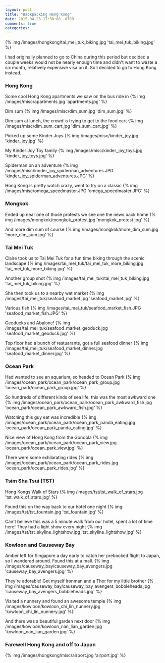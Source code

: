 ```yaml
---
layout: post
title: "Backpacking Hong Kong"
date: 2015-04-23 17:30:08 -0700
comments: true
categories: 
---
```


{% img /images/hongkong/tai_mei_tuk_biking.jpg 'tai_mei_tuk_biking.jpg' %}

I had originally planned to go to China during this period but decided a couple weeks would not be nearly enough time and didn't want to waste a six month, relatively expensive visa on it. So I decided to go to Hong Kong instead.

<!-- more -->

<h3> Hong Kong </h3>

Some cool Hong Kong apartments we saw on the bus ride in
{% img /images/misc/apartments.jpg 'apartments.jpg' %}

Dim sum
{% img /images/misc/dim_sum.jpg 'dim_sum.jpg' %}

Dim sum at lunch, the crowd is trying to get to the food cart
{% img /images/misc/dim_sum_cart.jpg 'dim_sum_cart.jpg' %}

Picked up some Kinder Joys
{% img /images/misc/kinder_joy.jpg 'kinder_joy.jpg' %}

My Kinder Joy Toy family
{% img /images/misc/kinder_joy_toys.jpg 'kinder_joy_toys.jpg' %}

Spiderman on an adventure
{% img /images/misc/kinder_joy_spiderman_adventures.JPG 'kinder_joy_spiderman_adventures.JPG' %}

Hong Kong is pretty watch crazy, went to try on a classic
{% img /images/misc/omega_speedmaster.JPG 'omega_speedmaster.JPG' %}

<h3> Mongkok </h3>

Ended up near one of those protests we see one the news back home
{% img /images/mongkok/mongkok_protest.jpg 'mongkok_protest.jpg' %}

And more dim sum of course
{% img /images/mongkok/more_dim_sum.jpg 'more_dim_sum.jpg' %}

<h3> Tai Mei Tuk </h3>

Claire took us to Tai Mei Tuk for a fun time biking through the scenic landscape
{% img /images/tai_mei_tuk/tai_mei_tuk_more_biking.jpg 'tai_mei_tuk_more_biking.jpg' %}

Another group shot
{% img /images/tai_mei_tuk/tai_mei_tuk_biking.jpg 'tai_mei_tuk_biking.jpg' %}

She then took us to a nearby wet market
{% img /images/tai_mei_tuk/seafood_market.jpg 'seafood_market.jpg' %}

Various fish
{% img /images/tai_mei_tuk/seafood_market_fish.JPG 'seafood_market_fish.JPG' %}

Geoducks and Abalone!
{% img /images/tai_mei_tuk/seafood_market_geoduck.jpg 'seafood_market_geoduck.jpg' %}

Top floor had a bunch of restuarants, got a full seafood dinner
{% img /images/tai_mei_tuk/seafood_market_dinner.jpg 'seafood_market_dinner.jpg' %}

<h3> Ocean Park </h3>

Had wanted to see an aquarium, so headed to Ocean Park
{% img /images/ocean_park/ocean_park/ocean_park_group.jpg 'ocean_park/ocean_park_group.jpg' %}

So hundreds of different kinds of sea life, this was the most awkward one
{% img /images/ocean_park/ocean_park/ocean_park_awkward_fish.jpg 'ocean_park/ocean_park_awkward_fish.jpg' %}

Watching this guy eat was incredible
{% img /images/ocean_park/ocean_park/ocean_park_panda_eating.jpg 'ocean_park/ocean_park_panda_eating.jpg' %}

Nice view of Hong Kong from the Gondola
{% img /images/ocean_park/ocean_park/ocean_park_view.jpg 'ocean_park/ocean_park_view.jpg' %}

There were some exhilarating rides
{% img /images/ocean_park/ocean_park/ocean_park_rides.jpg 'ocean_park/ocean_park_rides.jpg' %}

<h3> Tsim Sha Tsui (TST) </h3>

Hong Kongs Walk of Stars
{% img /images/tst/tst_walk_of_stars.jpg 'tst_walk_of_stars.jpg' %}

Found this on the way back to our hotel one night
{% img /images/tst/tst_fountain.jpg 'tst_fountain.jpg' %}

Can't believe this was a 5 minute walk from our hotel, spent a lot of time here! They had a light show every night
{% img /images/tst/tst_skyline_lightshow.jpg 'tst_skyline_lightshow.jpg' %}

<h3> Kowloon and Causeway Bay</h3>

Amber left for Singapore a day early to catch her prebooked flight to Japan, so I wandered around. Found this at a mall.
{% img /images/causeway_bay/causeway_bay_avengers.jpg 'causeway_bay_avengers.jpg' %}

They're adorable! Got myself Ironman and a Thor for my little brother
{% img /images/causeway_bay/causeway_bay_avengers_bobbleheads.jpg 'causeway_bay_avengers_bobbleheads.jpg' %}

Visited a nunnery and found an awesome temple
{% img /images/kowloon/kowloon_chi_lin_nunnery.jpg 'kowloon_chi_lin_nunnery.jpg' %}

And there was a beautiful garden next door
{% img /images/kowloon/kowloon_nan_lian_garden.jpg 'kowloon_nan_lian_garden.jpg' %}

<h3> Farewell Hong Kong and off to Japan </h3>

{% img /images/hongkong/misc/airport.jpg 'airport.jpg' %}

